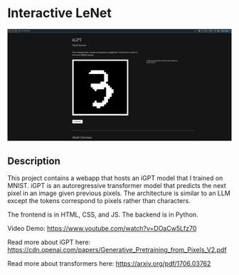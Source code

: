 # Interactive LeNet
<p align="center">
  <img src="https://github.com/earnesdm/iGPT-MNIST-Style-Digit-Generator/blob/main/img/iGPT_samples.png?raw=true"
width="1200"
/>
</p>

## Description
This project contains a webapp that hosts an iGPT model that I trained on MNIST. iGPT is an autoregressive transformer model that predicts the next pixel in an image given previous pixels. The architecture is similar to an LLM except the tokens correspond to pixels rather than characters.

The frontend is in HTML, CSS, and JS. The backend is in Python.

Video Demo: https://www.youtube.com/watch?v=DOaCw5Lfz70

Read more about iGPT here: https://cdn.openai.com/papers/Generative_Pretraining_from_Pixels_V2.pdf

Read more about transformers here: https://arxiv.org/pdf/1706.03762
